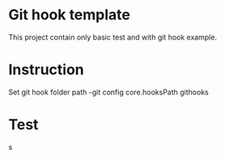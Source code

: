 
# Git hook template
This project contain only basic test and with git hook example.

# Instruction
Set git hook folder path
-git config core.hooksPath githooks

# Test
s